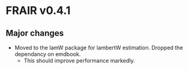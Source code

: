# FRAIR v0.4.1

## Major changes
- Moved to the lamW package for lambertW estimation. Dropped the dependancy on emdbook.  
	- This should improve performance markedly.  